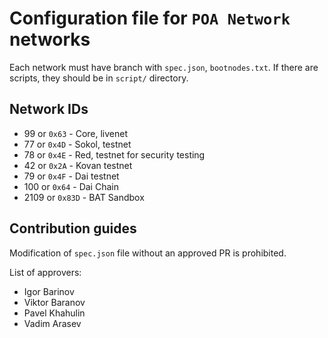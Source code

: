 # Configuration file for `POA Network` networks

Each network must have branch with `spec.json`, `bootnodes.txt`.
If there are scripts, they should be in `script/` directory.

## Network IDs

- 99 or `0x63` - Core, livenet
- 77 or `0x4D` - Sokol, testnet
- 78 or `0x4E` - Red, testnet for security testing
- 42 or `0x2A` - Kovan testnet
- 79 or `0x4F` - Dai testnet
- 100 or `0x64` - Dai Chain
- 2109 or `0x83D` - BAT Sandbox

## Contribution guides

Modification of `spec.json` file without an approved PR is prohibited.

List of approvers:

- Igor Barinov
- Viktor Baranov
- Pavel Khahulin
- Vadim Arasev
